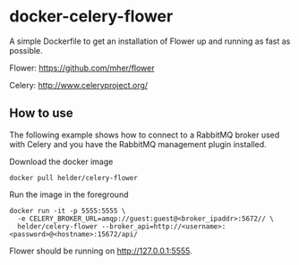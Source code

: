 docker-celery-flower
====================

A simple Dockerfile to get an installation of Flower up and running as fast as possible.

Flower: https://github.com/mher/flower

Celery: http://www.celeryproject.org/

How to use
----------

The following example shows how to connect to a RabbitMQ broker used with Celery and you have
the RabbitMQ management plugin installed.

Download the docker image

    docker pull helder/celery-flower

Run the image in the foreground

    docker run -it -p 5555:5555 \
      -e CELERY_BROKER_URL=amqp://guest:guest@<broker_ipaddr>:5672// \
      helder/celery-flower --broker_api=http://<username>:<password>@<hostname>:15672/api/

Flower should be running on http://127.0.0.1:5555.
